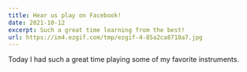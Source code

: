 ```yaml
---
title: Hear us play on Facebook!
date: 2021-10-12
excerpt: Such a great time learning from the best!
url: https://im4.ezgif.com/tmp/ezgif-4-85a2ca8718a7.jpg
---
```


Today I had such a great time playing some of my favorite instruments.
